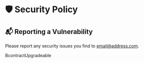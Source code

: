 # 🛡️ Security Policy

## 📬 Reporting a Vulnerability

Please report any security issues you find to [email@address.com](mailto:email@address.com).

BcontractUpgradeable